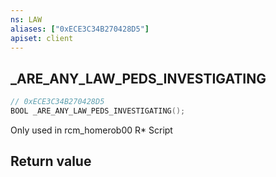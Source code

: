 ```yaml
---
ns: LAW
aliases: ["0xECE3C34B270428D5"]
apiset: client
---
```

## _ARE_ANY_LAW_PEDS_INVESTIGATING

```c
// 0xECE3C34B270428D5
BOOL _ARE_ANY_LAW_PEDS_INVESTIGATING();
```

Only used in rcm_homerob00 R* Script


## Return value

